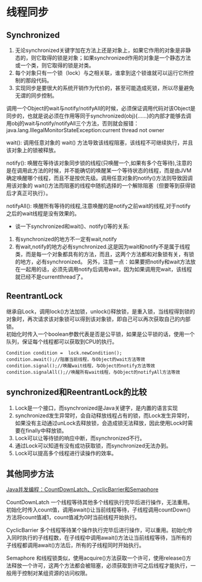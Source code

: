 线程同步
==================================
Synchronized
-----------------------------

1.  无论synchronized关键字加在方法上还是对象上，如果它作用的对象是非静态的，则它取得的锁是对象；如果synchronized作用的对象是一个静态方法或一个类，则它取得的锁是对类。 
2. 每个对象只有一个锁（lock）与之相关联，谁拿到这个锁谁就可以运行它所控制的那段代码。 
3. 实现同步是要很大的系统开销作为代价的，甚至可能造成死锁，所以尽量避免无谓的同步控制。

调用一个Object的wait与notify/notifyAll的时候，必须保证调用代码对该Object是同步的，也就是说必须在作用等同于synchronized(obj){......}的内部才能够去调用obj的wait与notify/notifyAll三个方法，否则就会报错：
  java.lang.IllegalMonitorStateException:current thread not owner
  
  
wait():
调用任意对象的 wait() 方法导致该线程阻塞，该线程不可继续执行，并且该对象上的锁被释放。

notify():
唤醒在等待该对象同步锁的线程(只唤醒一个,如果有多个在等待),注意的是在调用此方法的时候，并不能确切的唤醒某一个等待状态的线程，而是由JVM确定唤醒哪个线程，而且不是按优先级。调用任意对象的notify()方法则导致因调用该对象的 wait()方法而阻塞的线程中随机选择的一个解除阻塞（但要等到获得锁后才真正可执行）。

notifyAll():
唤醒所有等待的线程,注意唤醒的是notify之前wait的线程,对于notify之后的wait线程是没有效果的。


* 谈一下synchronized和wait()、notify()等的关系:

1. 有synchronized的地方不一定有wait,notify
2. 有wait,notify的地方必有synchronized.这是因为wait和notify不是属于线程类，而是每一个对象都具有的方法，而且，这两个方法都和对象锁有关，有锁的地方，必有synchronized。
另外，注意一点：如果要把notify和wait方法放在一起用的话，必须先调用notify后调用wait，因为如果调用完wait，该线程就已经不是currentthread了。

ReentrantLock
---------------------------------------
继承自Lock，调用lock()方法加锁，unlock()释放锁，是重入锁，当线程得到锁的对象时，再次请求该对象锁可以得到该对象锁，即自己可以再次获取自己的内部锁。          
初始化时传入一个boolean参数代表是否是公平锁，如果是公平锁的话，使用一个队列，保证每个线程都可以获取到CPU的执行。
         
	Condition condition =  lock.newCondition();
	condition.await();//阻塞当前线程，与Object的wait方法等效
	condition.signal();//唤醒wait线程，与Object的notify方法等效
	condition.signalAll();//唤醒所有wait线程，与Object的notifyAll方法等效


synchronized和ReentrantLock的比较
------------------------------------
1. Lock是一个接口，而synchronized是Java关键字，是内置的语言实现         
2. synchronized发生异常时，会自动释放线程占有的锁，而Lock发生异常时，如果没有主动通过unLock去释放锁，会造成锁无法释放，因此使用Lock时需要在finally中释放锁。        
3. Lock可以让等待锁的响应中断，而synchronized不行。          
4. 通过Lock可以知道有没有成功获取锁，而synchronized无法办到。      
5. Lock可以提高多个线程进行读操作的效率。  


其他同步方法   
------------------------------
<a href="https://www.cnblogs.com/dolphin0520/p/3920397.html">Java并发编程：CountDownLatch、CyclicBarrier和Semaphore</a>

CountDownLatch 一个线程等待其他多个线程执行完毕后进行操作，无法重用。初始化时传入count值，调用await()让当前线程等待，子线程调用countDown()方法将count值减1，count值减为0时当前线程开始执行。

CyclicBarrier 多个线程等待某个操作执行完毕后进行操作，可以重用。初始化传入同时执行的子线程数，在子线程中调用await()方法让当前线程等待，当所有的子线程都调用await()方法后，所有的子线程同时开始执行。

Semaphore 和线程锁类似，使用acquire()方法获取一个许可，使用release()方法释放一个许可，这两个方法都会被阻塞，必须获取到许可之后线程才能执行，一般用于控制对某组资源的访问权限。